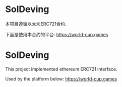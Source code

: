 # SolDeving
本项目遵循以太坊ERC721合约.

下面是使用本合约的平台:
https://world-cup.games

# SolDeving
This project implemented ethereum ERC721 interface.

Used by the platform below:
https://world-cup.games
